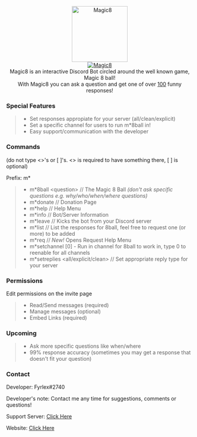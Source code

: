 <div align="center">
<img src="https://i.imgur.com/5zAi5QU.png" width="150" height="150" alt="Magic8" class="center">
<br>
<a href="https://top.gg/bot/484148705507934208" >
  <img src="https://top.gg/api/widget/484148705507934208.svg?usernamecolor=9a00ff&topcolor=1F1F1F" alt="Magic8" />
</a><br>
</div>


<div align="center">
  Magic8 is an interactive Discord Bot circled around the well known game, Magic 8 ball!<br>
  With Magic8 you can ask a question and get one of over <u>100</u> funny responses!
</div>

### Special Features
> - Set responses appropiate for your server (all/clean/explicit) 
> - Set a specific channel for users to run m\*8ball in!
> - Easy support/communication with the developer


### Commands 
<p>(do not type <>'s or [ ]'s. <> is required to have something there, [ ] is optional)</p>
<p>Prefix: m*</p>

> - m\*8ball \<question\> // The Magic 8 Ball *(don't ask specific questions e.g. why/who/when/where questions)*
> - m\*donate // Donation Page
> - m\*help // Help Menu
> - m\*info // Bot/Server Information
> - m\*leave // Kicks the bot from your Discord server
> - m\*list // List the responses for 8ball, feel free to request one (or more) to be added
> - m\*req // *New!* Opens Request Help Menu
> - m\*setchannel [0] - Run in channel for 8ball to work in, type 0 to reenable for all channels
> - m\*setreplies <all/explicit/clean> // Set appropriate reply type for your server


### Permissions
<p>Edit permissions on the invite page</p>

> - Read/Send messages (required)
> - Manage messages (optional)
> - Embed Links (required)


### Upcoming
> - Ask more specific questions like when/where
> - 99% response accuracy (sometimes you may get a response that doesn't fit your question)


### Contact
Developer: Fyrlex#2740

Developer's note: Contact me any time for suggestions, comments or questions!

Support Server: [Click Here](https://dicsord.gg/MYKfu5Q)

Website: [Click Here](https://magic8-bot.glitch.me/)
